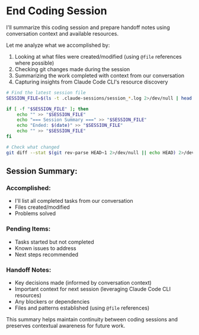 # End Coding Session

I'll summarize this coding session and prepare handoff notes using conversation context and available resources.

Let me analyze what we accomplished by:
1. Looking at what files were created/modified (using `@file` references where possible)
2. Checking git changes made during the session
3. Summarizing the work completed with context from our conversation
4. Capturing insights from Claude Code CLI's resource discovery

```bash
# Find the latest session file
SESSION_FILE=$(ls -t .claude-sessions/session_*.log 2>/dev/null | head -1)

if [ -f "$SESSION_FILE" ]; then
    echo "" >> "$SESSION_FILE"
    echo "=== Session Summary ===" >> "$SESSION_FILE"
    echo "Ended: $(date)" >> "$SESSION_FILE"
    echo "" >> "$SESSION_FILE"
fi

# Check what changed
git diff --stat $(git rev-parse HEAD~1 2>/dev/null || echo HEAD) 2>/dev/null || echo "No git changes"
```

## Session Summary:

### Accomplished:
- I'll list all completed tasks from our conversation
- Files created/modified
- Problems solved

### Pending Items:
- Tasks started but not completed
- Known issues to address
- Next steps recommended

### Handoff Notes:
- Key decisions made (informed by conversation context)
- Important context for next session (leveraging Claude Code CLI resources)
- Any blockers or dependencies
- Files and patterns established (using `@file` references)

This summary helps maintain continuity between coding sessions and preserves contextual awareness for future work.
